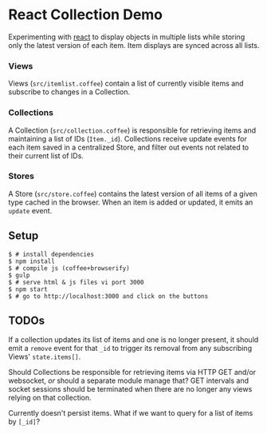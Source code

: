 # React Collection Demo

Experimenting with [react](http://github.com/facebook/react) to display objects
in multiple lists while storing only the latest version of each item. Item
displays are synced across all lists.

### Views

Views (`src/itemlist.coffee`) contain a list of currently visible items and
subscribe to changes in a Collection.

### Collections

A Collection (`src/collection.coffee`) is responsible for retrieving items and
maintaining a list of IDs (`Item._id`). Collections receive update events for
each item saved in a centralized Store, and filter out events not related to
their current list of IDs.

### Stores

A Store (`src/store.coffee`) contains the latest version of all items of a
given type cached in the browser. When an item is added or updated, it emits an
`update` event.

## Setup

    $ # install dependencies
    $ npm install
    $ # compile js (coffee+browserify)
    $ gulp
    $ # serve html & js files vi port 3000
    $ npm start
    $ # go to http://localhost:3000 and click on the buttons

## TODOs

If a collection updates its list of items and one is no longer present,
it should emit a `remove` event for that `_id` to trigger its removal from
any subscribing Views' `state.items[]`.

Should Collections be responsible for retrieving items via HTTP GET and/or
websocket, *or* should a separate module manage that? GET intervals and socket
sessions should be terminated when there are no longer any views relying on that
collection.

Currently doesn't persist items. What if we want to query for a list of
items by `[_id]`?
